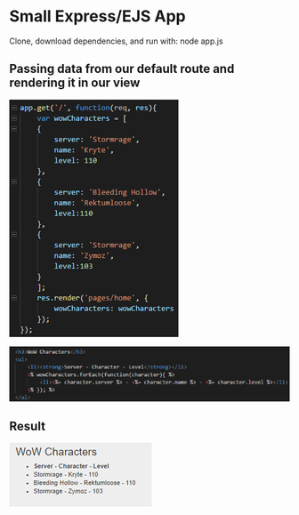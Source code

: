 # Small Express/EJS App

Clone, download dependencies, and run with: node app.js

## Passing data from our default route and rendering it in our view

![Data Array](public/charactersjs.png)

![Looping in the View](public/home.png)

## Result

![Dynamic View](public/characters.png)
